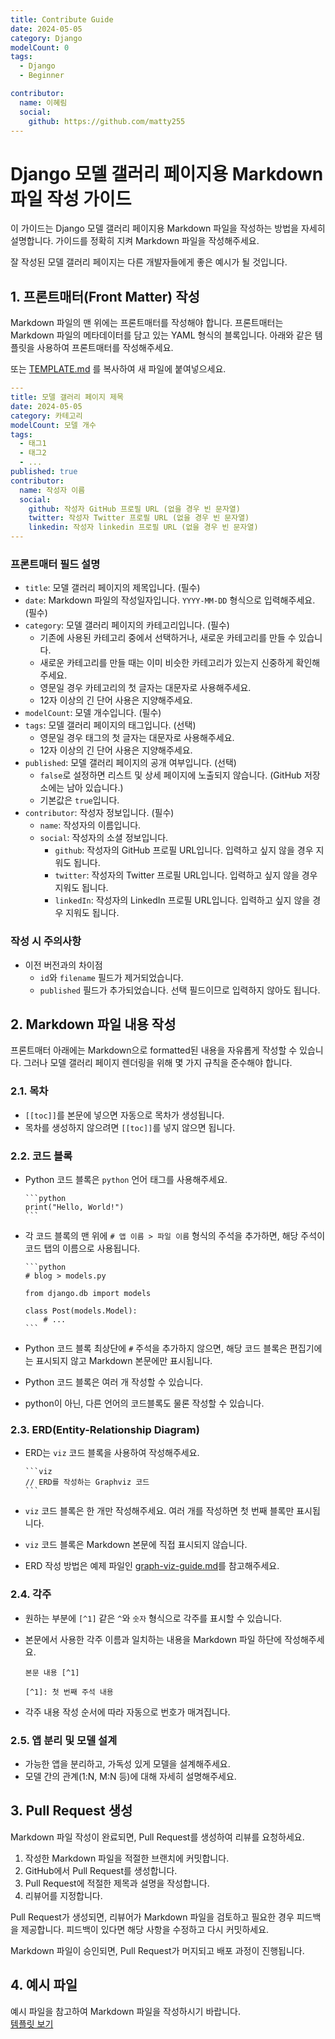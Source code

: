 ```yaml
---
title: Contribute Guide
date: 2024-05-05
category: Django
modelCount: 0
tags:
  - Django
  - Beginner

contributor:
  name: 이혜림
  social:
    github: https://github.com/matty255
---
```


# Django 모델 갤러리 페이지용 Markdown 파일 작성 가이드

이 가이드는 Django 모델 갤러리 페이지용 Markdown 파일을 작성하는 방법을 자세히 설명합니다. 가이드를 정확히 지켜 Markdown 파일을 작성해주세요.

잘 작성된 모델 갤러리 페이지는 다른 개발자들에게 좋은 예시가 될 것입니다.

## 1. 프론트매터(Front Matter) 작성

Markdown 파일의 맨 위에는 프론트매터를 작성해야 합니다. 프론트매터는 Markdown 파일의 메타데이터를 담고 있는 YAML 형식의 블록입니다. 아래와 같은 템플릿을 사용하여 프론트매터를 작성해주세요.

또는 [TEMPLATE.md](https://github.com/DjangoModelGallery/djangomodelgallery/blob/main/contribute/TEMPLATE.md) 를 복사하여 새 파일에 붙여넣으세요.

```yaml
---
title: 모델 갤러리 페이지 제목
date: 2024-05-05
category: 카테고리
modelCount: 모델 개수
tags:
  - 태그1
  - 태그2
  - ...
published: true
contributor:
  name: 작성자 이름
  social:
    github: 작성자 GitHub 프로필 URL (없을 경우 빈 문자열)
    twitter: 작성자 Twitter 프로필 URL (없을 경우 빈 문자열)
    linkedin: 작성자 linkedin 프로필 URL (없을 경우 빈 문자열)
---
```

### 프론트매터 필드 설명

- `title`: 모델 갤러리 페이지의 제목입니다. (필수)
- `date`: Markdown 파일의 작성일자입니다. `YYYY-MM-DD` 형식으로 입력해주세요. (필수)
- `category`: 모델 갤러리 페이지의 카테고리입니다. (필수)
  - 기존에 사용된 카테고리 중에서 선택하거나, 새로운 카테고리를 만들 수 있습니다.
  - 새로운 카테고리를 만들 때는 이미 비슷한 카테고리가 있는지 신중하게 확인해주세요.
  - 영문일 경우 카테고리의 첫 글자는 대문자로 사용해주세요.
  - 12자 이상의 긴 단어 사용은 지양해주세요.
- `modelCount`: 모델 개수입니다. (필수)
- `tags`: 모델 갤러리 페이지의 태그입니다. (선택)
  - 영문일 경우 태그의 첫 글자는 대문자로 사용해주세요.
  - 12자 이상의 긴 단어 사용은 지양해주세요.
- `published`: 모델 갤러리 페이지의 공개 여부입니다. (선택)
  - `false`로 설정하면 리스트 및 상세 페이지에 노출되지 않습니다. (GitHub 저장소에는 남아 있습니다.)
  - 기본값은 `true`입니다.
- `contributor`: 작성자 정보입니다. (필수)
  - `name`: 작성자의 이름입니다.
  - `social`: 작성자의 소셜 정보입니다.
    - `github`: 작성자의 GitHub 프로필 URL입니다. 입력하고 싶지 않을 경우 지워도 됩니다.
    - `twitter`: 작성자의 Twitter 프로필 URL입니다. 입력하고 싶지 않을 경우 지워도 됩니다.
    - `linkedIn`: 작성자의 LinkedIn 프로필 URL입니다. 입력하고 싶지 않을 경우 지워도 됩니다.

### 작성 시 주의사항

- 이전 버전과의 차이점
  - `id`와 `filename` 필드가 제거되었습니다.
  - `published` 필드가 추가되었습니다. 선택 필드이므로 입력하지 않아도 됩니다.

## 2. Markdown 파일 내용 작성

프론트매터 아래에는 Markdown으로 formatted된 내용을 자유롭게 작성할 수 있습니다. 그러나 모델 갤러리 페이지 렌더링을 위해 몇 가지 규칙을 준수해야 합니다.

### 2.1. 목차

- `[[toc]]`를 본문에 넣으면 자동으로 목차가 생성됩니다.
- 목차를 생성하지 않으려면 `[[toc]]`를 넣지 않으면 됩니다.

### 2.2. 코드 블록

- Python 코드 블록은 `python` 언어 태그를 사용해주세요.

  ````
  ```python
  print("Hello, World!")
  ```
  ````

- 각 코드 블록의 맨 위에 `# 앱 이름 > 파일 이름` 형식의 주석을 추가하면, 해당 주석이 코드 탭의 이름으로 사용됩니다.

  ````
  ```python
  # blog > models.py

  from django.db import models

  class Post(models.Model):
      # ...
  ```
  ````

- Python 코드 블록 최상단에 `#` 주석을 추가하지 않으면, 해당 코드 블록은 편집기에는 표시되지 않고 Markdown 본문에만 표시됩니다.
- Python 코드 블록은 여러 개 작성할 수 있습니다.
- python이 아닌, 다른 언어의 코드블록도 물론 작성할 수 있습니다.

### 2.3. ERD(Entity-Relationship Diagram)

- ERD는 `viz` 코드 블록을 사용하여 작성해주세요.

  ````
  ```viz
  // ERD를 작성하는 Graphviz 코드
  ```
  ````

- `viz` 코드 블록은 한 개만 작성해주세요. 여러 개를 작성하면 첫 번째 블록만 표시됩니다.
- `viz` 코드 블록은 Markdown 본문에 직접 표시되지 않습니다.
- ERD 작성 방법은 예제 파일인 [graph-viz-guide.md](../contribute/graph-viz-guide.md)를 참고해주세요.

### 2.4. 각주

- 원하는 부분에 `[^1]` 같은 `^`와 `숫자` 형식으로 각주를 표시할 수 있습니다.
- 본문에서 사용한 각주 이름과 일치하는 내용을 Markdown 파일 하단에 작성해주세요.

  ```
  본문 내용 [^1]

  [^1]: 첫 번째 주석 내용
  ```

- 각주 내용 작성 순서에 따라 자동으로 번호가 매겨집니다.

### 2.5. 앱 분리 및 모델 설계

- 가능한 앱을 분리하고, 가독성 있게 모델을 설계해주세요.
- 모델 간의 관계(1:N, M:N 등)에 대해 자세히 설명해주세요.

## 3. Pull Request 생성

Markdown 파일 작성이 완료되면, Pull Request를 생성하여 리뷰를 요청하세요.

1. 작성한 Markdown 파일을 적절한 브랜치에 커밋합니다.
2. GitHub에서 Pull Request를 생성합니다.
3. Pull Request에 적절한 제목과 설명을 작성합니다.
4. 리뷰어를 지정합니다.

Pull Request가 생성되면, 리뷰어가 Markdown 파일을 검토하고 필요한 경우 피드백을 제공합니다. 피드백이 있다면 해당 사항을 수정하고 다시 커밋하세요.

Markdown 파일이 승인되면, Pull Request가 머지되고 배포 과정이 진행됩니다.

## 4. 예시 파일

예시 파일을 참고하여 Markdown 파일을 작성하시기 바랍니다.  
[템플릿 보기](https://github.com/DjangoModelGallery/djangomodelgallery/blob/main/contribute/TEMPLATE.md)

